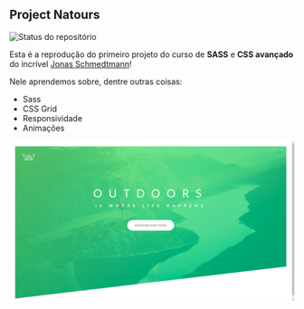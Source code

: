 ## Project Natours 

![Status do repositório](https://img.shields.io/badge/Repository%20status-Active-green?style=flat-square)

Esta é a reprodução do primeiro projeto do curso de **SASS** e **CSS avançado** do incrível <a href="https://github.com/jonasschmedtmann">Jonas Schmedtmann</a>!

Nele aprendemos sobre, dentre outras coisas:

- Sass
- CSS Grid
- Responsividade
- Animações


![Preview da interface](preview.png)